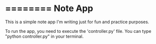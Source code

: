 ========
Note App
========

This is a simple note app I'm writing just for fun and practice purposes.

To run the app, you need to execute the 'controller.py' file.
You can type "python controller.py" in your terminal.